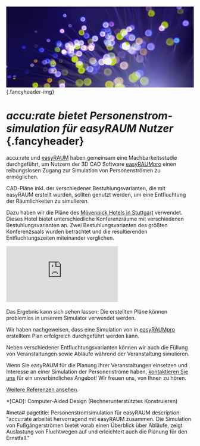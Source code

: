 ![](/img/accurate-bild-3.jpg) {.fancyheader-img}
# *accu:rate bietet Per&shy;sonen&shy;strom&shy;simulation für easyRAUM Nutzer*  {.fancyheader}


accu:rate und [easyRAUM](http://easyraum.de/) haben gemeinsam eine Machbarkeitsstudie durchgeführt, um Nutzern der 3D CAD Software [easy&shy;RAUM&shy;pro](http://easyraum.de/de-easyraum) einen reibungslosen Zugang zur Simulation von  Personenströmen zu ermöglichen.

CAD-Pläne inkl. der verschiedener Bestuhlungsvarianten, die mit easyRAUM erstellt wurden, sollten genutzt werden, um eine Entfluchtung der Räumlichkeiten zu simulieren.

Dazu haben wir die Pläne des [Mövenpick Hotels in Stuttgart](http://www.movenpick.com/de/europe/germany/stuttgart/hotel-stuttgart-airport/tagungen/tagungsraeume/) verwendet.
Dieses Hotel bietet unterschiedliche Konferenzräume mit verschiedenen Bestuhlungsvarianten an.
Zwei Bestuhlungsvarianten des größten Konferenzsaals wurden betrachtet und die resultierenden Entfluchtungszeiten miteinander verglichen. 

<div class='embed-container'><iframe src='https://www.youtube.com/embed/gTq3VuSZa9I?rel=0' frameborder='0' allowfullscreen></iframe></div>

Das Ergebnis kann sich sehen lassen: Die erstellten Pläne können problemlos in unserem Simulator verwendet werden.

Wir haben nachgeweisen, dass eine Simulation von in [easy&shy;RAUM&shy;pro](http://easyraum.de/de-easyraum) erstelltem Plan erfolgreich durchgeführt werden kann.

Neben verschiedener Entfluchtungsvarianten können wir auch die Füllung von Veranstaltungen sowie Abläufe während der Veranstaltung simulieren. 

Wenn Sie easyRAUM für die Planung Ihrer Veranstaltungen einsetzen und Interesse an einer Simulation der Personenströme haben, [kontaktieren Sie uns](kontakt) für ein unverbindliches Angebot! Wir freuen uns, von Ihnen zu hören.

[Weitere Referenzen ansehen](referenzen).



*[CAD]: Computer-Aided Design (Rechnerunterstütztes Konstruieren)

#meta#
pagetitle: Personenstromsimulation für easyRAUM
description: "accu:rate arbeitet hervorragend mit easyRAUM zusammen. Die Simulation von Fußgängerströmen bietet vorab einen Überblick über Abläufe, zeigt Auslastung von Fluchtwegen auf und erleichtert auch die Planung für den Ernstfall."
